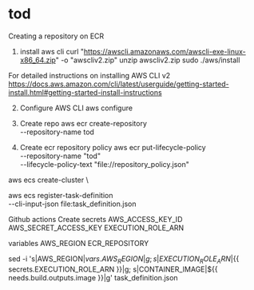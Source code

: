 # tod

Creating a repository on ECR
1. install aws cli
curl "https://awscli.amazonaws.com/awscli-exe-linux-x86_64.zip" -o "awscliv2.zip"
unzip awscliv2.zip
sudo ./aws/install

For detailed instructions on installing AWS CLI v2  https://docs.aws.amazon.com/cli/latest/userguide/getting-started-install.html#getting-started-install-instructions

2. Configure AWS CLI
aws configure


3. Create repo
aws ecr create-repository \
    --repository-name tod

4. Create ecr repository policy
aws ecr put-lifecycle-policy \
    --repository-name "tod" \
    --lifecycle-policy-text "file://repository_policy.json"


aws ecs create-cluster \


aws ecs register-task-definition \
    --cli-input-json file:task_definition.json


Github actions
Create secrets
AWS_ACCESS_KEY_ID
AWS_SECRET_ACCESS_KEY
EXECUTION_ROLE_ARN

variables
AWS_REGION
ECR_REPOSITORY

sed -i 's|AWS_REGION|${{ vars.AWS_REGION }}|g; s|EXECUTION_ROLE_ARN|${{ secrets.EXECUTION_ROLE_ARN }}|g; s|CONTAINER_IMAGE|${{ needs.build.outputs.image }}|g' task_definition.json
        

